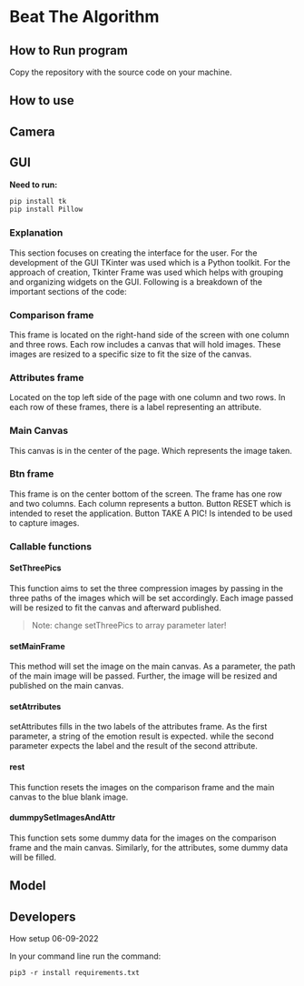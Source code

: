 # Beat The Algorithm

## How to Run program

Copy the repository with the source code on your machine.

## How to use

## Camera

## GUI

**Need to run:**
```sh
pip install tk 
pip install Pillow
```
### Explanation
This section focuses on creating the interface for the user.
For the development of the GUI TKinter was used which is a Python toolkit.
For the approach of creation, Tkinter Frame was used which helps with grouping and organizing widgets on the GUI.
Following is a breakdown of the important sections of the code:

### Comparison frame
This frame is located on the right-hand side of the screen with one column and three rows. Each row includes a canvas that will hold images.
These images are resized to a specific size to fit the size of the canvas.
 
### Attributes frame
Located on the top left side of the page with one column and two rows.
In each row of these frames, there is a label representing an attribute.
 
 
###  Main Canvas
This canvas is in the center of the page. Which represents the image taken.
 
### Btn frame
This frame is on the center bottom of the screen. The frame has one row and two columns. Each column represents a button. Button RESET which is intended to reset the application. Button TAKE A PIC! Is intended to be used to capture images.
 
### Callable functions
#### SetThreePics
This function aims to set the three compression images by passing in the three paths of the images which will be set accordingly. Each image passed will be resized to fit the canvas and afterward published.

> Note: change setThreePics to array parameter later!

#### setMainFrame
This method will set the image on the main canvas. As a parameter, the path of the main image will be passed. Further, the image will be resized and published on the main canvas.
 
#### setAtrributes
setAttributes fills in the two labels of the attributes frame.  As the first parameter, a string of the emotion result is expected. while the second parameter expects the label and the result of the second attribute.
 
#### rest
This function resets the images on the comparison frame and the main canvas to the blue blank image.
 
 
#### dummpySetImagesAndAttr
This function sets some dummy data for the images on the comparison frame and the main canvas. Similarly, for the attributes, some dummy data will be filled.



## Model

## Developers

How setup 06-09-2022

In your command line run the command:

`pip3 -r install requirements.txt`
